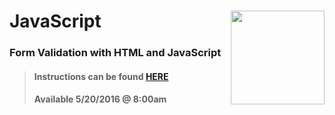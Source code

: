 # JavaScript <img align="right" src="https://github.com/Learning-Fuze/prototypes_C12.17/blob/assets/assets/images/logos/LF_LOGO.png?raw=true" width="150">
### Form Validation with HTML and JavaScript

>#### Instructions can be found <a href="http://learning-fuze.github.io/prototypes_C12.17/#/JS-Form-Validation" target="_blank">HERE</a>
>#### Available 5/20/2016 @ 8:00am